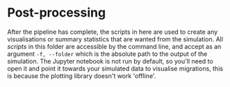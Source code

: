 # Post-processing
After the pipeline has complete, the scripts in here are used to create any visualisations or summary statistics that are wanted from the simulation.
All *scripts* in this folder are accessible by the command line, and accept as an argument `-f, --folder` which is the absolute path to the output of the simulation.
The Jupyter notebook is not run by default, so you'll need to open it and point it towards your simulated data to visualise migrations, this is because the plotting library doesn't work 'offline'.